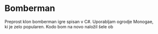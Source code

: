 # Bomberman
Preprost klon bomberman igre spisan v C#. Uporabljam ogrodje Monogae, ki je zelo popularen. Kodo bom na novo naložil šele ob
